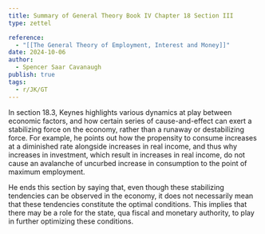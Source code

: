 ```yaml
---
title: Summary of General Theory Book IV Chapter 18 Section III
type: zettel

reference:
  - "[[The General Theory of Employment, Interest and Money]]"
date: 2024-10-06
author:
  - Spencer Saar Cavanaugh
publish: true
tags:
  - r/JK/GT
---
```


In section 18.3, Keynes highlights various dynamics at play between economic factors, and how certain series of cause-and-effect can exert a stabilizing force on the economy, rather than a runaway or destabilizing force. For example, he points out how the propensity to consume increases at a diminished rate alongside increases in real income, and thus why increases in investment, which result in increases in real income, do not cause an avalanche of uncurbed increase in consumption to the point of maximum employment.

He ends this section by saying that, even though these stabilizing tendencies can be observed in the economy, it does not necessarily mean that these tendencies constitute the optimal conditions. This implies that there may be a role for the state, qua fiscal and monetary authority, to play in further optimizing these conditions.
